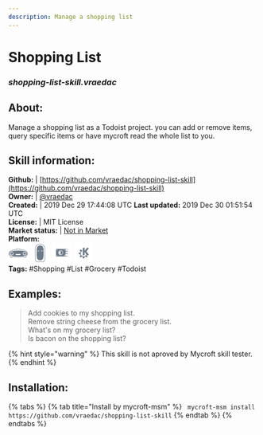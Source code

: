 ```yaml
--- 
description: Manage a shopping list
---
```


# Shopping List  
### _shopping-list-skill.vraedac_  
## About:  
Manage a shopping list as a Todoist project.  you can add or remove items, query specific items or have mycroft read the whole list to you.

## Skill information:  
**Github:** | [https://github.com/vraedac/shopping-list-skill](https://github.com/vraedac/shopping-list-skill)  
**Owner:** | [@vraedac](https://github.com/vraedac)  
**Created:** | 2019 Dec 29 17:44:08 UTC  **Last updated:** 2019 Dec 30 01:51:54 UTC  
**License:** | MIT License  
**Market status:** | [Not in Market](https://market.mycroft.ai/skill/)  
**Platform:**  
 ![](../.gitbook/assets/mark-1-icon.png)  ![](../.gitbook/assets/mark-2-icon.png)  ![](../.gitbook/assets/picroft-icon.png)  ![](../.gitbook/assets/kde.png)   
**Tags:** \#Shopping \#List \#Grocery \#Todoist   
## Examples:  
> Add cookies to my shopping list.  
> Remove string cheese from the grocery list.  
> What's on my grocery list?  
> Is bacon on the shopping list?  
  
{% hint style="warning" %}
This skill is not aproved by Mycroft skill tester.
{% endhint %}
    
## Installation:  
{% tabs %}
{% tab title="Install by mycroft-msm" %}
``` mycroft-msm install https://github.com/vraedac/shopping-list-skill```
{% endtab %}
  {% endtabs %}
  